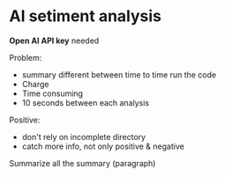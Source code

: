 # AI setiment analysis

**Open AI API key** needed

Problem: 
- summary different between time to time run the code
- Charge
- Time consuming
- 10 seconds between each analysis

Positive:
- don't rely on incomplete directory
- catch more info, not only positive & negative

Summarize all the summary (paragraph)

